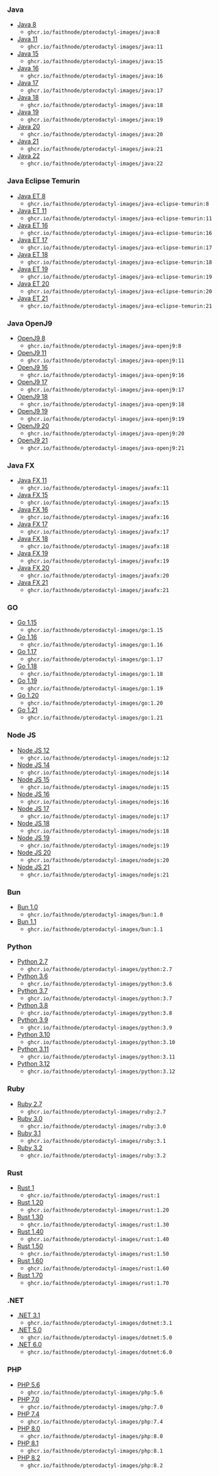 ### Java

- [Java 8](https://github.com/faithnode/pterodactyl-images/tree/master/java/8)
    - `ghcr.io/faithnode/pterodactyl-images/java:8`
- [Java 11](https://github.com/faithnode/pterodactyl-images/tree/master/java/11)
    - `ghcr.io/faithnode/pterodactyl-images/java:11`
- [Java 15](https://github.com/faithnode/pterodactyl-images/tree/master/java/15)
    - `ghcr.io/faithnode/pterodactyl-images/java:15`
- [Java 16](https://github.com/faithnode/pterodactyl-images/tree/master/java/16)
    - `ghcr.io/faithnode/pterodactyl-images/java:16`
- [Java 17](https://github.com/faithnode/pterodactyl-images/tree/master/java/17)
    - `ghcr.io/faithnode/pterodactyl-images/java:17`
- [Java 18](https://github.com/faithnode/pterodactyl-images/tree/master/java/18)
    - `ghcr.io/faithnode/pterodactyl-images/java:18`
- [Java 19](https://github.com/faithnode/pterodactyl-images/tree/master/java/19)
    - `ghcr.io/faithnode/pterodactyl-images/java:19`
- [Java 20](https://github.com/faithnode/pterodactyl-images/tree/master/java/20)
    - `ghcr.io/faithnode/pterodactyl-images/java:20`
- [Java 21](https://github.com/faithnode/pterodactyl-images/tree/master/java/21)
    - `ghcr.io/faithnode/pterodactyl-images/java:21`
- [Java 22](https://github.com/faithnode/pterodactyl-images/tree/master/java/22)
    - `ghcr.io/faithnode/pterodactyl-images/java:22`

### Java Eclipse Temurin

- [Java ET 8](https://github.com/faithnode/pterodactyl-images/tree/master/java-eclipse-temurin/8)
    - `ghcr.io/faithnode/pterodactyl-images/java-eclipse-temurin:8`
- [Java ET 11](https://github.com/faithnode/pterodactyl-images/tree/master/java-eclipse-temurin/11)
    - `ghcr.io/faithnode/pterodactyl-images/java-eclipse-temurin:11`
- [Java ET 16](https://github.com/faithnode/pterodactyl-images/tree/master/java-eclipse-temurin/16)
    - `ghcr.io/faithnode/pterodactyl-images/java-eclipse-temurin:16`
- [Java ET 17](https://github.com/faithnode/pterodactyl-images/tree/master/java-eclipse-temurin/17)
    - `ghcr.io/faithnode/pterodactyl-images/java-eclipse-temurin:17`
- [Java ET 18](https://github.com/faithnode/pterodactyl-images/tree/master/java-eclipse-temurin/18)
    - `ghcr.io/faithnode/pterodactyl-images/java-eclipse-temurin:18`
- [Java ET 19](https://github.com/faithnode/pterodactyl-images/tree/master/java-eclipse-temurin/19)
    - `ghcr.io/faithnode/pterodactyl-images/java-eclipse-temurin:19`
- [Java ET 20](https://github.com/faithnode/pterodactyl-images/tree/master/java-eclipse-temurin/20)
    - `ghcr.io/faithnode/pterodactyl-images/java-eclipse-temurin:20`
- [Java ET 21](https://github.com/faithnode/pterodactyl-images/tree/master/java-eclipse-temurin/21)
    - `ghcr.io/faithnode/pterodactyl-images/java-eclipse-temurin:21`

### Java OpenJ9

- [OpenJ9 8](https://github.com/faithnode/pterodactyl-images/tree/master/java-openj9/8)
    - `ghcr.io/faithnode/pterodactyl-images/java-openj9:8`
- [OpenJ9 11](https://github.com/faithnode/pterodactyl-images/tree/master/java-openj9/11)
    - `ghcr.io/faithnode/pterodactyl-images/java-openj9:11`
- [OpenJ9 16](https://github.com/faithnode/pterodactyl-images/tree/master/java-openj9/16)
    - `ghcr.io/faithnode/pterodactyl-images/java-openj9:16`
- [OpenJ9 17](https://github.com/faithnode/pterodactyl-images/tree/master/java-openj9/17)
    - `ghcr.io/faithnode/pterodactyl-images/java-openj9:17`
- [OpenJ9 18](https://github.com/faithnode/pterodactyl-images/tree/master/java-openj9/18)
    - `ghcr.io/faithnode/pterodactyl-images/java-openj9:18`
- [OpenJ9 19](https://github.com/faithnode/pterodactyl-images/tree/master/java-openj9/19)
    - `ghcr.io/faithnode/pterodactyl-images/java-openj9:19`
- [OpenJ9 20](https://github.com/faithnode/pterodactyl-images/tree/master/java-openj9/20)
    - `ghcr.io/faithnode/pterodactyl-images/java-openj9:20`
- [OpenJ9 21](https://github.com/faithnode/pterodactyl-images/tree/master/java-openj9/21)
    - `ghcr.io/faithnode/pterodactyl-images/java-openj9:21`

### Java FX

- [Java FX 11](https://github.com/faithnode/pterodactyl-images/tree/master/javafx/11)
    - `ghcr.io/faithnode/pterodactyl-images/javafx:11`
- [Java FX 15](https://github.com/faithnode/pterodactyl-images/tree/master/javafx/15)
    - `ghcr.io/faithnode/pterodactyl-images/javafx:15`
- [Java FX 16](https://github.com/faithnode/pterodactyl-images/tree/master/javafx/16)
    - `ghcr.io/faithnode/pterodactyl-images/javafx:16`
- [Java FX 17](https://github.com/faithnode/pterodactyl-images/tree/master/javafx/17)
    - `ghcr.io/faithnode/pterodactyl-images/javafx:17`
- [Java FX 18](https://github.com/faithnode/pterodactyl-images/tree/master/javafx/18)
    - `ghcr.io/faithnode/pterodactyl-images/javafx:18`
- [Java FX 19](https://github.com/faithnode/pterodactyl-images/tree/master/javafx/19)
    - `ghcr.io/faithnode/pterodactyl-images/javafx:19`
- [Java FX 20](https://github.com/faithnode/pterodactyl-images/tree/master/javafx/20)
    - `ghcr.io/faithnode/pterodactyl-images/javafx:20`
- [Java FX 21](https://github.com/faithnode/pterodactyl-images/tree/master/javafx/21)
    - `ghcr.io/faithnode/pterodactyl-images/javafx:21`

### GO

- [Go 1.15](https://github.com/faithnode/pterodactyl-images/tree/master/go/1.15)
    - `ghcr.io/faithnode/pterodactyl-images/go:1.15`
- [Go 1.16](https://github.com/faithnode/pterodactyl-images/tree/master/go/1.16)
    - `ghcr.io/faithnode/pterodactyl-images/go:1.16`
- [Go 1.17](https://github.com/faithnode/pterodactyl-images/tree/master/go/1.17)
    - `ghcr.io/faithnode/pterodactyl-images/go:1.17`
- [Go 1.18](https://github.com/faithnode/pterodactyl-images/tree/master/go/1.18)
    - `ghcr.io/faithnode/pterodactyl-images/go:1.18`
- [Go 1.19](https://github.com/faithnode/pterodactyl-images/tree/master/go/1.19)
    - `ghcr.io/faithnode/pterodactyl-images/go:1.19`
- [Go 1.20](https://github.com/faithnode/pterodactyl-images/tree/master/go/1.20)
    - `ghcr.io/faithnode/pterodactyl-images/go:1.20`
- [Go 1.21](https://github.com/faithnode/pterodactyl-images/tree/master/go/1.21)
    - `ghcr.io/faithnode/pterodactyl-images/go:1.21`

### Node JS

- [Node JS 12](https://github.com/faithnode/pterodactyl-images/tree/master/nodejs/12)
    - `ghcr.io/faithnode/pterodactyl-images/nodejs:12`
- [Node JS 14](https://github.com/faithnode/pterodactyl-images/tree/master/nodejs/14)
    - `ghcr.io/faithnode/pterodactyl-images/nodejs:14`
- [Node JS 15](https://github.com/faithnode/pterodactyl-images/tree/master/nodejs/15)
    - `ghcr.io/faithnode/pterodactyl-images/nodejs:15`
- [Node JS 16](https://github.com/faithnode/pterodactyl-images/tree/master/nodejs/16)
    - `ghcr.io/faithnode/pterodactyl-images/nodejs:16`
- [Node JS 17](https://github.com/faithnode/pterodactyl-images/tree/master/nodejs/17)
    - `ghcr.io/faithnode/pterodactyl-images/nodejs:17`
- [Node JS 18](https://github.com/faithnode/pterodactyl-images/tree/master/nodejs/18)
    - `ghcr.io/faithnode/pterodactyl-images/nodejs:18`
- [Node JS 19](https://github.com/faithnode/pterodactyl-images/tree/master/nodejs/19)
    - `ghcr.io/faithnode/pterodactyl-images/nodejs:19`
- [Node JS 20](https://github.com/faithnode/pterodactyl-images/tree/master/nodejs/20)
    - `ghcr.io/faithnode/pterodactyl-images/nodejs:20`
- [Node JS 21](https://github.com/faithnode/pterodactyl-images/tree/master/nodejs/21)
    - `ghcr.io/faithnode/pterodactyl-images/nodejs:21`

### Bun

- [Bun 1.0](https://github.com/faithnode/pterodactyl-images/tree/master/bun/1.0)
    - `ghcr.io/faithnode/pterodactyl-images/bun:1.0`
- [Bun 1.1](https://github.com/faithnode/pterodactyl-images/tree/master/bun/1.1)
    - `ghcr.io/faithnode/pterodactyl-images/bun:1.1`

### Python

- [Python 2.7](https://github.com/faithnode/pterodactyl-images/tree/master/python/2.7)
    - `ghcr.io/faithnode/pterodactyl-images/python:2.7`
- [Python 3.6](https://github.com/faithnode/pterodactyl-images/tree/master/python/3.6)
    - `ghcr.io/faithnode/pterodactyl-images/python:3.6`
- [Python 3.7](https://github.com/faithnode/pterodactyl-images/tree/master/python/3.7)
    - `ghcr.io/faithnode/pterodactyl-images/python:3.7`
- [Python 3.8](https://github.com/faithnode/pterodactyl-images/tree/master/python/3.8)
    - `ghcr.io/faithnode/pterodactyl-images/python:3.8`
- [Python 3.9](https://github.com/faithnode/pterodactyl-images/tree/master/python/3.9)
    - `ghcr.io/faithnode/pterodactyl-images/python:3.9`
- [Python 3.10](https://github.com/faithnode/pterodactyl-images/tree/master/python/3.10)
    - `ghcr.io/faithnode/pterodactyl-images/python:3.10`
- [Python 3.11](https://github.com/faithnode/pterodactyl-images/tree/master/python/3.11)
    - `ghcr.io/faithnode/pterodactyl-images/python:3.11`
- [Python 3.12](https://github.com/faithnode/pterodactyl-images/tree/master/python/3.12)
    - `ghcr.io/faithnode/pterodactyl-images/python:3.12`

### Ruby

- [Ruby 2.7](https://github.com/faithnode/pterodactyl-images/tree/master/ruby/2.7)
    - `ghcr.io/faithnode/pterodactyl-images/ruby:2.7`
- [Ruby 3.0](https://github.com/faithnode/pterodactyl-images/tree/master/ruby/3.0)
    - `ghcr.io/faithnode/pterodactyl-images/ruby:3.0`
- [Ruby 3.1](https://github.com/faithnode/pterodactyl-images/tree/master/ruby/3.1)
    - `ghcr.io/faithnode/pterodactyl-images/ruby:3.1`
- [Ruby 3.2](https://github.com/faithnode/pterodactyl-images/tree/master/ruby/3.2)
    - `ghcr.io/faithnode/pterodactyl-images/ruby:3.2`

### Rust

- [Rust 1](https://github.com/faithnode/pterodactyl-images/tree/master/rust/1)
    - `ghcr.io/faithnode/pterodactyl-images/rust:1`
- [Rust 1.20](https://github.com/faithnode/pterodactyl-images/tree/master/rust/1.20)
    - `ghcr.io/faithnode/pterodactyl-images/rust:1.20`
- [Rust 1.30](https://github.com/faithnode/pterodactyl-images/tree/master/rust/1.30)
    - `ghcr.io/faithnode/pterodactyl-images/rust:1.30`
- [Rust 1.40](https://github.com/faithnode/pterodactyl-images/tree/master/rust/1.40)
    - `ghcr.io/faithnode/pterodactyl-images/rust:1.40`
- [Rust 1.50](https://github.com/faithnode/pterodactyl-images/tree/master/rust/1.50)
    - `ghcr.io/faithnode/pterodactyl-images/rust:1.50`
- [Rust 1.60](https://github.com/faithnode/pterodactyl-images/tree/master/rust/1.60)
    - `ghcr.io/faithnode/pterodactyl-images/rust:1.60`
- [Rust 1.70](https://github.com/faithnode/pterodactyl-images/tree/master/rust/1.70)
    - `ghcr.io/faithnode/pterodactyl-images/rust:1.70`

### .NET

- [.NET 3.1](https://github.com/faithnode/pterodactyl-images/tree/master/dotnet/3.1)
    - `ghcr.io/faithnode/pterodactyl-images/dotnet:3.1`
- [.NET 5.0](https://github.com/faithnode/pterodactyl-images/tree/master/dotnet/5.0)
    - `ghcr.io/faithnode/pterodactyl-images/dotnet:5.0`
- [.NET 6.0](https://github.com/faithnode/pterodactyl-images/tree/master/dotnet/6.0)
    - `ghcr.io/faithnode/pterodactyl-images/dotnet:6.0`

### PHP

- [PHP 5.6](https://github.com/faithnode/pterodactyl-images/tree/master/php/5.6)
    - `ghcr.io/faithnode/pterodactyl-images/php:5.6`
- [PHP 7.0](https://github.com/faithnode/pterodactyl-images/tree/master/php/7.0)
    - `ghcr.io/faithnode/pterodactyl-images/php:7.0`
- [PHP 7.4](https://github.com/faithnode/pterodactyl-images/tree/master/php/7.4)
    - `ghcr.io/faithnode/pterodactyl-images/php:7.4`
- [PHP 8.0](https://github.com/faithnode/pterodactyl-images/tree/master/php/8.0)
    - `ghcr.io/faithnode/pterodactyl-images/php:8.0`
- [PHP 8.1](https://github.com/faithnode/pterodactyl-images/tree/master/php/8.1)
    - `ghcr.io/faithnode/pterodactyl-images/php:8.1`
- [PHP 8.2](https://github.com/faithnode/pterodactyl-images/tree/master/php/8.2)
    - `ghcr.io/faithnode/pterodactyl-images/php:8.2`
